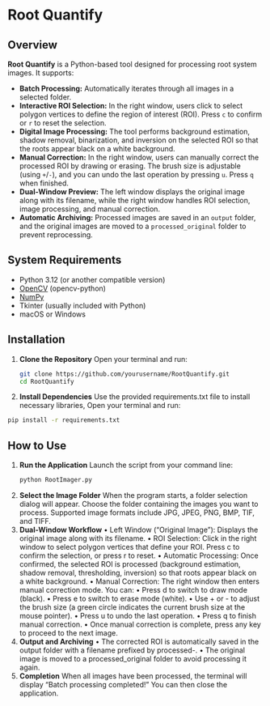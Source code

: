 # Root Quantify

## Overview
**Root Quantify** is a Python-based tool designed for processing root system images. It supports:

- **Batch Processing:** Automatically iterates through all images in a selected folder.
- **Interactive ROI Selection:** In the right window, users click to select polygon vertices to define the region of interest (ROI). Press `c` to confirm or `r` to reset the selection.
- **Digital Image Processing:** The tool performs background estimation, shadow removal, binarization, and inversion on the selected ROI so that the roots appear black on a white background.
- **Manual Correction:** In the right window, users can manually correct the processed ROI by drawing or erasing. The brush size is adjustable (using `+`/`-`), and you can undo the last operation by pressing `u`. Press `q` when finished.
- **Dual-Window Preview:** The left window displays the original image along with its filename, while the right window handles ROI selection, image processing, and manual correction.
- **Automatic Archiving:** Processed images are saved in an `output` folder, and the original images are moved to a `processed_original` folder to prevent reprocessing.

## System Requirements
- Python 3.12 (or another compatible version)
- [OpenCV](https://opencv.org/) (opencv-python)
- [NumPy](https://numpy.org/)
- Tkinter (usually included with Python)
- macOS or Windows

## Installation

1. **Clone the Repository**
   Open your terminal and run:
   ```bash
   git clone https://github.com/yourusername/RootQuantify.git
   cd RootQuantify
   ```
2.	**Install Dependencies**
   Use the provided requirements.txt file to install necessary libraries, Open your terminal and run:
   ```bash
   pip install -r requirements.txt
   ```

## How to Use
1. **Run the Application**
   Launch the script from your command line:
   ```bash
   python RootImager.py      
   ```
2. **Select the Image Folder**
   When the program starts, a folder selection dialog will appear. Choose the folder containing the images you want to process. Supported image formats include JPG, JPEG, PNG, BMP, TIF, and TIFF.
3. **Dual-Window Workflow**
   •	Left Window (“Original Image”):	Displays the original image along with its filename.
  •	ROI Selection:
Click in the right window to select polygon vertices that define your ROI.
Press c to confirm the selection, or press r to reset.
  •	Automatic Processing:
Once confirmed, the selected ROI is processed (background estimation, shadow removal, thresholding, inversion) so that roots appear black on a white background.
  •	Manual Correction:
The right window then enters manual correction mode. You can:
  •	Press d to switch to draw mode (black).
  •	Press e to switch to erase mode (white).
  •	Use + or - to adjust the brush size (a green circle indicates the current brush size at the mouse pointer).
	•	Press u to undo the last operation.
	•	Press q to finish manual correction.
	•	Once manual correction is complete, press any key to proceed to the next image.
4. **Output and Archiving**
  •	The corrected ROI is automatically saved in the output folder with a filename prefixed by processed-.
  •	The original image is moved to a processed_original folder to avoid processing it again.
5. **Completion**
   When all images have been processed, the terminal will display “Batch processing completed!” You can then close the application.
